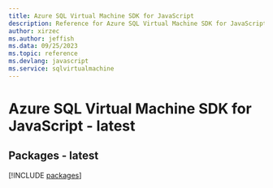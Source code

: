 ```yaml
---
title: Azure SQL Virtual Machine SDK for JavaScript
description: Reference for Azure SQL Virtual Machine SDK for JavaScript
author: xirzec
ms.author: jeffish
ms.data: 09/25/2023
ms.topic: reference
ms.devlang: javascript
ms.service: sqlvirtualmachine
---
```

# Azure SQL Virtual Machine SDK for JavaScript - latest
## Packages - latest
[!INCLUDE [packages](sql-virtual-machine-index.md)]